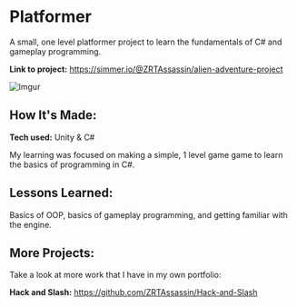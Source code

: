 # Platformer
A small, one level platformer project to learn the fundamentals of C# and gameplay programming.

**Link to project:** https://simmer.io/@ZRTAssassin/alien-adventure-project

![Imgur](https://imgur.com/M8HfWUU.jpg)

## How It's Made:

**Tech used:** Unity & C#

My learning was focused on making a simple, 1 level game game to learn the basics of programming in C#. 

## Lessons Learned:

Basics of OOP, basics of gameplay programming, and getting familiar with the engine.

## More Projects:
Take a look at more work that I have in my own portfolio:

**Hack and Slash:** https://github.com/ZRTAssassin/Hack-and-Slash

